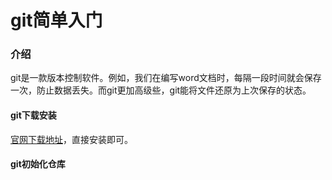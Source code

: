 # git简单入门

### 介绍
git是一款版本控制软件。例如，我们在编写word文档时，每隔一段时间就会保存一次，防止数据丢失。而git更加高级些，git能将文件还原为上次保存的状态。

#### git下载安装
[官网下载地址](https://git-scm.com/downloads)，直接安装即可。

#### git初始化仓库
